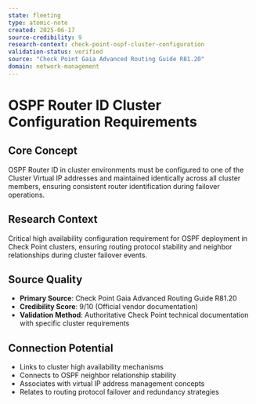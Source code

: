 ```yaml
---
state: fleeting
type: atomic-note
created: 2025-06-17
source-credibility: 9
research-context: check-point-ospf-cluster-configuration
validation-status: verified
source: "Check Point Gaia Advanced Routing Guide R81.20"
domain: network-management
---
```


# OSPF Router ID Cluster Configuration Requirements

## Core Concept
OSPF Router ID in cluster environments must be configured to one of the Cluster Virtual IP addresses and maintained identically across all cluster members, ensuring consistent router identification during failover operations.

## Research Context
Critical high availability configuration requirement for OSPF deployment in Check Point clusters, ensuring routing protocol stability and neighbor relationships during cluster failover events.

## Source Quality
- **Primary Source**: Check Point Gaia Advanced Routing Guide R81.20
- **Credibility Score**: 9/10 (Official vendor documentation)
- **Validation Method**: Authoritative Check Point technical documentation with specific cluster requirements

## Connection Potential
- Links to cluster high availability mechanisms
- Connects to OSPF neighbor relationship stability
- Associates with virtual IP address management concepts
- Relates to routing protocol failover and redundancy strategies